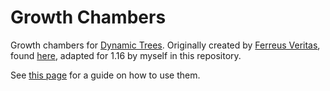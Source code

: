 # Growth Chambers
Growth chambers for [Dynamic Trees](https://github.com/ferreusveritas/DynamicTrees). Originally created by [Ferreus Veritas](https://github.com/ferreusveritas/), found [here](https://github.com/ferreusveritas/CCCollection/tree/master/growingtanks), adapted for 1.16 by myself in this repository. 

See [this page](https://github.com/ferreusveritas/DynamicTrees/wiki/Growth-Chambers) for a guide on how to use them.